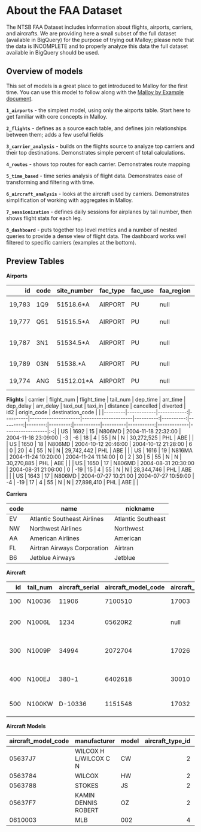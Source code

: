 # About the FAA Dataset

The NTSB FAA Dataset includes information about flights, airports, carriers, and aircrafts. We are providing here a small subset of the full dataset (available in BigQuery) for the purpose of trying out Malloy; please note that the data is INCOMPLETE and to properly analyze this data the full dataset available in BigQuery should be used.

## Overview of models

This set of models is a great place to get introduced to Malloy for the first time. You can use this model to follow along with the [Malloy by Example document](https://malloydata.github.io/malloy/documentation/malloy-by-example.html).

**`1_airports`** - the simplest model, using only the airports table. Start here to get familiar with core concepts in Malloy.

**`2_flights`** - defines as a source each table, and defines join relationships between them;  adds a few useful fields

**`3_carrier_analysis`** - builds on the flights source to analyze top carriers and their top destinations. Demonstrates simple percent of total calculations.

**`4_routes`** - shows top routes for each carrier. Demonstrates route mapping

**`5_time_based`** - time series analysis of flight data. Demonstrates ease of transforming and filtering with time.

**`6_aircraft_analysis`** - looks at the aircraft used by carriers. Demonstrates simplification of working with aggregates in Malloy.

**`7_sessionization`** - defines daily sessions for airplanes by tail number, then shows flight stats for each leg.

**`8_dashboard`** - puts together top level metrics and a number of nested queries to provide a dense view of flight data. The dashboard works well filtered to specific carriers (examples at the bottom).


## Preview Tables

**Airports**

|     id | code | site_number | fac_type | fac_use | faa_region | faa_dist | city                    | county           | state | full_name       | own_type | longitude | latitude | elevation | aero_cht      | cbd_dist | cbd_dir | act_date | cert | fed_agree | cust_intl | c_ldg_rts | joint_use | mil_rts | cntl_twr | major |   |
|-------:|------|-------------|----------|---------|------------|----------|-------------------------|------------------|-------|-----------------|----------|----------:|---------:|----------:|---------------|---------:|---------|----------|------|-----------|-----------|-----------|-----------|---------|----------|-------|:-:|
| 19,783 | 1Q9  | 51518.6*A   | AIRPORT  | PU      | null       | HNL      | MILI ISLAND             | MARSHALL ISLANDS | null  | MILI            | PU       |    171.73 |     6.08 |         4 | CAPE LISBURNE |        0 | N       | 06/1983  | null | null      | null      | null      | null      | null    | N        | N     |   |
| 19,777 | Q51  | 51515.5*A   | AIRPORT  | PU      | null       | HNL      | KILI ISLAND             | MARSHALL ISLANDS | null  | KILI            | PU       |    169.11 |     5.65 |         5 | CAPE LISBURNE |        0 | N       | 06/1983  | null | null      | null      | null      | null      | null    | N        | N     |   |
| 19,787 | 3N1  | 51534.5*A   | AIRPORT  | PU      | null       | HNL      | TAORA IS MALOELAP ATOLL | MARSHALL ISLANDS | null  | MALOELAP        | PU       |    171.23 |      8.7 |         4 | CAPE LISBURNE |        0 | E       | 06/1983  | null | null      | null      | null      | null      | null    | N        | N     |   |
| 19,789 | 03N  | 51538.*A    | AIRPORT  | PU      | null       | HNL      | UTIRIK ISLAND           | MARSHALL ISLANDS | null  | UTIRIK          | PU       |    169.85 |    11.23 |         4 | CAPE LISBURNE |        0 | SE      | 06/1983  | null | null      | null      | null      | null      | null    | N        | N     |   |
| 19,774 | ANG  | 51512.01*A  | AIRPORT  | PU      | null       | HNL      | ANGAUR ISLAND           | PALAU            | null  | ANGAUR AIRSTRIP | PU       |    134.15 |      6.9 |        20 | GNC 13        |       30 | SW      | 04/1983  | null | null      | null      | null      | null      | null    | N        | N     |   |

**Flights**
| carrier | flight_num | flight_time | tail_num | dep_time            | arr_time            | dep_delay | arr_delay | taxi_out | taxi_in | distance | cancelled | diverted |        id2 | origin_code | destination_code |   |
|---------|------------|------------:|----------|---------------------|---------------------|----------:|----------:|---------:|--------:|---------:|-----------|----------|-----------:|-------------|------------------|:-:|
| US      | 1692       |          15 | N806MD   | 2004-11-18 22:32:00 | 2004-11-18 23:09:00 |        -3 |        -6 |       18 |       4 |       55 | N         | N        | 30,272,525 | PHL         | ABE              |   |
| US      | 1650       |          18 | N806MD   | 2004-10-12 20:46:00 | 2004-10-12 21:28:00 |         6 |         0 |       20 |       4 |       55 | N         | N        | 29,742,442 | PHL         | ABE              |   |
| US      | 1616       |          19 | N816MA   | 2004-11-24 10:20:00 | 2004-11-24 11:14:00 |         0 |         2 |       30 |       5 |       55 | N         | N        | 30,270,885 | PHL         | ABE              |   |
| US      | 1650       |          17 | N806MD   | 2004-08-31 20:30:00 | 2004-08-31 21:06:00 |         0 |       -19 |       15 |       4 |       55 | N         | N        | 28,344,746 | PHL         | ABE              |   |
| US      | 1643       |          17 | N806MD   | 2004-07-27 10:21:00 | 2004-07-27 10:59:00 |        -4 |       -19 |       17 |       4 |       55 | N         | N        | 27,898,410 | PHL         | ABE              |   |

**Carriers**

| code | name                        | nickname           |
|------|-----------------------------|--------------------|
| EV   | Atlantic Southeast Airlines | Atlantic Southeast |
| NW   | Northwest Airlines          | Northwest          |
| AA   | American Airlines           | American           |
| FL   | Airtran Airways Corporation | Airtran            |
| B6   | Jetblue Airways             | Jetblue            |

**Aircraft**

|  id | tail_num | aircraft_serial | aircraft_model_code | aircraft_engine_code | year_built | aircraft_type_id | aircraft_engine_type_id | registrant_type_id | name                          | address1                | address2 | city         | state | zip        | region | county | country | certification | status_code | mode_s_code | fract_owner | last_action_date | cert_issue_date | air_worth_date |   |
|----:|----------|-----------------|---------------------|----------------------|-----------:|-----------------:|------------------------:|-------------------:|-------------------------------|-------------------------|----------|--------------|-------|------------|--------|--------|---------|---------------|-------------|-------------|-------------|------------------|-----------------|----------------|:-:|
| 100 | N10036   | 11906           | 7100510             | 17003                |      1,944 |                4 |                       1 |                  1 | FORSBERG CHARLES P            | PO BOX 1                | null     | NORTH SUTTON | NH    | 03260-0001 | E      | 013    | US      | 1N            | A           | 50003624    | null        | 2006-01-17       | 1982-04-27      | 1972-09-11     |   |
| 200 | N1006L   | 1234            | 05620R2             | null                 |      2,000 |                4 |                       1 |                  1 | BOEGER BOGIE M                | 7246 235TH ST           | null     | MEDIAPOLIS   | IA    | 52637-9184 | 3      | 057    | US      | null          | V           | 50003751    | null        | 2005-10-27       | 2005-10-27      | ∅              |   |
| 300 | N1009P   | 34994           | 2072704             | 17026                |      1,958 |                4 |                       1 |                  4 | FERRIER WILLIAM T             | 221 N CENTRAL AVE # D86 | null     | MEDFORD      | OR    | 97501-5927 | S      | 029    | US      | 1             | V           | 50004125    | null        | 2003-09-19       | 2003-09-19      | 1958-02-21     |   |
| 400 | N100EJ   | 380-1           | 6402618             | 30010                |      1,973 |                5 |                       4 |                  3 | CENTURION INVESTMENTS INC DBA | 18377 EDISON AVE        | null     | CHESTERFIELD | MO    | 63005-3628 | 3      | 189    | US      | 1T            | A           | 50002441    | null        | 2004-03-16       | 2001-03-22      | 1974-02-18     |   |
| 500 | N100KW   | D-10336         | 1151548             | 17032                |      1,980 |                4 |                       1 |                  3 | MIKRON AIR CORP               | 3505 TEXOMA PKWY        | null     | SHERMAN      | TX    | 75090      | 2      | 181    | US      | 1U            | A           | 50002652    | null        | 2003-12-16       | 1994-12-22      | 1980-01-29     |   |

**Aircraft Models**

| aircraft_model_code | manufacturer          | model | aircraft_type_id | aircraft_engine_type_id | aircraft_category_id | amateur | engines | seats | weight | speed |   |
|---------------------|-----------------------|-------|-----------------:|------------------------:|---------------------:|--------:|--------:|------:|-------:|------:|:-:|
| 05637J7             | WILCOX H L/WILCOX C N | CW    |                2 |                       0 |                    3 |       1 |       0 |     0 |      0 |     0 |   |
| 0563784             | WILCOX                | HW    |                2 |                       0 |                    1 |       1 |       0 |     0 |      0 |    60 |   |
| 0563788             | STOKES                | JS    |                2 |                       0 |                    1 |       1 |       0 |     0 |      0 |    60 |   |
| 05637F7             | KAMIN DENNIS ROBERT   | OZ    |                2 |                       0 |                    1 |       1 |       0 |     0 |      0 |     0 |   |
| 0610003             | MLB                   | 002   |                4 |                       1 |                    1 |       2 |       1 |     0 |      0 |     0 |   |
